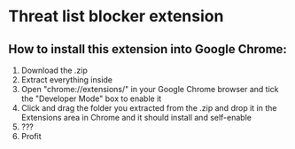 # Threat list blocker extension

How to install this extension into Google Chrome:
-----------
1. Download the .zip
2. Extract everything inside
3. Open "chrome://extensions/" in your Google Chrome browser and tick  the "Developer Mode" box to enable it
4. Click and drag the folder you extracted from the .zip and drop it  in the Extensions area in Chrome and it should install and self-enable
5. ???
6. Profit
